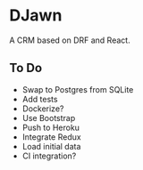 DJawn
=====

A CRM based on DRF and React.

To Do
-----

- Swap to Postgres from SQLite
- Add tests
- Dockerize?
- Use Bootstrap
- Push to Heroku
- Integrate Redux
- Load initial data
- CI integration?
